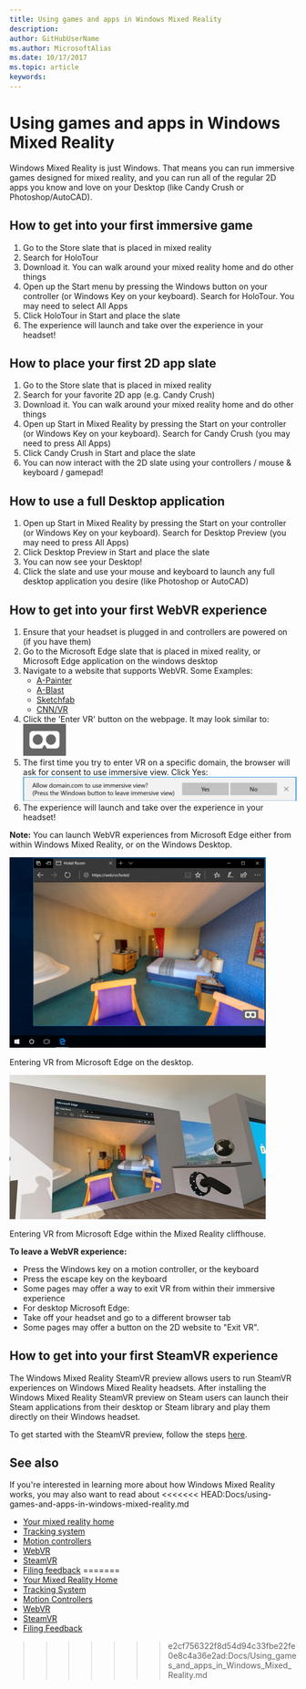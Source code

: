```yaml
---
title: Using games and apps in Windows Mixed Reality
description: 
author: GitHubUserName
ms.author: MicrosoftAlias
ms.date: 10/17/2017
ms.topic: article
keywords: 
---
```


# Using games and apps in Windows Mixed Reality

Windows Mixed Reality is just Windows. That means you can run immersive games designed for mixed reality, and you can run all of the regular 2D apps you know and love on your Desktop (like Candy Crush or Photoshop/AutoCAD).

## How to get into your first immersive game
1. Go to the Store slate that is placed in mixed reality
2. Search for HoloTour
3. Download it. You can walk around your mixed reality home and do other things
4. Open up the Start menu by pressing the Windows button on your controller (or Windows Key on your keyboard). Search for HoloTour. You may need to select All Apps
5. Click HoloTour in Start and place the slate
6. The experience will launch and take over the experience in your headset!

## How to place your first 2D app slate
1. Go to the Store slate that is placed in mixed reality
2. Search for your favorite 2D app (e.g. Candy Crush)
3. Download it. You can walk around your mixed reality home and do other things
4. Open up Start in Mixed Reality by pressing the Start on your controller (or Windows Key on your keyboard). Search for Candy Crush (you may need to press All Apps)
5. Click Candy Crush in Start and place the slate
6. You can now interact with the 2D slate using your controllers / mouse & keyboard / gamepad!

## How to use a full Desktop application
1. Open up Start in Mixed Reality by pressing the Start on your controller (or Windows Key on your keyboard). Search for Desktop Preview (you may need to press All Apps)
2. Click Desktop Preview in Start and place the slate
3. You can now see your Desktop!
4. Click the slate and use your mouse and keyboard to launch any full desktop application you desire (like Photoshop or AutoCAD)

## How to get into your first WebVR experience
1. Ensure that your headset is plugged in and controllers are powered on (if you have them)
2. Go to the Microsoft Edge slate that is placed in mixed reality, or Microsoft Edge application on the windows desktop
3. Navigate to a website that supports WebVR. Some Examples:
   * [A-Painter](https://aframe.io/a-painter/)
   * [A-Blast](https://aframe.io/a-blast/)
   * [Sketchfab](https://sketchfab.com/)
   * [CNN/VR](https://cnn.com/vr)
4. Click the 'Enter VR' button on the webpage. It may look similar to:\
![VR Goggles image](images/75px-Enter-vr.png)
5. The first time you try to enter VR on a specific domain, the browser will ask for consent to use immersive view. Click Yes: ![Consent UI that is displayed on the first attempt to Enter VR on a particular domain](images/1053px-Webvr-consent-ui.png)
6. The experience will launch and take over the experience in your headset!

**Note:** You can launch WebVR experiences from Microsoft Edge either from within Windows Mixed Reality, or on the Windows Desktop.

![Entering VR from Microsoft Edge on the desktop](images/450px-Webvr-desktop.png)

Entering VR from Microsoft Edge on the desktop.

![Entering VR from Microsoft Edge within the Mixed Reality cliffhouse](images/450px-Enter-vr-cliffhouse.jpg)

Entering VR from Microsoft Edge within the Mixed Reality cliffhouse.

**To leave a WebVR experience:**
* Press the Windows key on a motion controller, or the keyboard
* Press the escape key on the keyboard
* Some pages may offer a way to exit VR from within their immersive experience
* For desktop Microsoft Edge:
* Take off your headset and go to a different browser tab
* Some pages may offer a button on the 2D website to "Exit VR".

## How to get into your first SteamVR experience

The Windows Mixed Reality SteamVR preview allows users to run SteamVR experiences on Windows Mixed Reality headsets. After installing the Windows Mixed Reality SteamVR preview on Steam users can launch their Steam applications from their desktop or Steam library and play them directly on their Windows headset.

To get started with the SteamVR preview, follow the steps [here](https://aka.ms/WindowsMixedRealitySteamVR).

## See also

If you're interested in learning more about how Windows Mixed Reality works, you may also want to read about
<<<<<<< HEAD:Docs/using-games-and-apps-in-windows-mixed-reality.md
* [Your mixed reality home](your-mixed-reality-home.md)
* [Tracking system](tracking-system.md)
* [Motion controllers](motion-controllers.md)
* [WebVR](webvr.md)
* [SteamVR](using-steamvr-with-windows-mixed-reality.md)
* [Filing feedback](filing-feedback.md)
=======
* [Your Mixed Reality Home](Your_Mixed_Reality_Home.md)
* [Tracking System](Tracking_System.md)
* [Motion Controllers](Motion_controllers.md)
* [WebVR](WebVR.md)
* [SteamVR](Using_SteamVR_with_Windows_Mixed_Reality.md)
* [Filing Feedback](Filing_Feedback.md)
>>>>>>> e2cf756322f8d54d94c33fbe22fe0e8c4a36e2ad:Docs/Using_games_and_apps_in_Windows_Mixed_Reality.md
